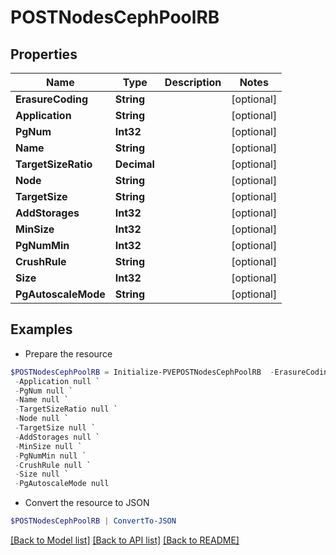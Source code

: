 # POSTNodesCephPoolRB
## Properties

Name | Type | Description | Notes
------------ | ------------- | ------------- | -------------
**ErasureCoding** | **String** |  | [optional] 
**Application** | **String** |  | [optional] 
**PgNum** | **Int32** |  | [optional] 
**Name** | **String** |  | [optional] 
**TargetSizeRatio** | **Decimal** |  | [optional] 
**Node** | **String** |  | [optional] 
**TargetSize** | **String** |  | [optional] 
**AddStorages** | **Int32** |  | [optional] 
**MinSize** | **Int32** |  | [optional] 
**PgNumMin** | **Int32** |  | [optional] 
**CrushRule** | **String** |  | [optional] 
**Size** | **Int32** |  | [optional] 
**PgAutoscaleMode** | **String** |  | [optional] 

## Examples

- Prepare the resource
```powershell
$POSTNodesCephPoolRB = Initialize-PVEPOSTNodesCephPoolRB  -ErasureCoding null `
 -Application null `
 -PgNum null `
 -Name null `
 -TargetSizeRatio null `
 -Node null `
 -TargetSize null `
 -AddStorages null `
 -MinSize null `
 -PgNumMin null `
 -CrushRule null `
 -Size null `
 -PgAutoscaleMode null
```

- Convert the resource to JSON
```powershell
$POSTNodesCephPoolRB | ConvertTo-JSON
```

[[Back to Model list]](../README.md#documentation-for-models) [[Back to API list]](../README.md#documentation-for-api-endpoints) [[Back to README]](../README.md)

